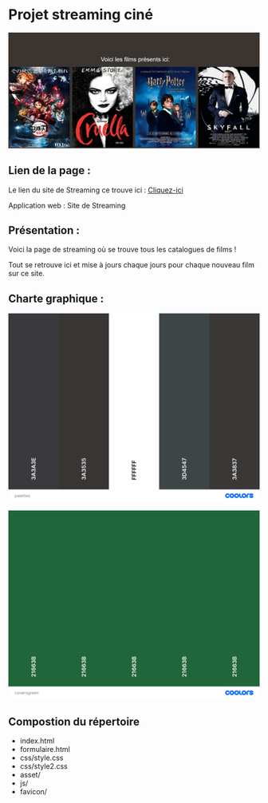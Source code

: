 # Projet streaming ciné

![cover](./asset/cover.PNG)

## Lien de la page : 
Le lien du site de Streaming ce trouve ici : [Cliquez-ici](https://clement945.github.io/Site_streaming/)


Application web : Site de Streaming

## Présentation :

Voici la page de streaming où se trouve tous les catalogues de films !

Tout se retrouve ici et mise à jours chaque jours pour chaque nouveau film sur ce site.

## Charte graphique :

![palette](./palettes/palettes.png)

![coversgreen](./palettes/coversgreen.png)

## Compostion du répertoire
* index.html
* formulaire.html
* css/style.css
* css/style2.css
* asset/
* js/
* favicon/